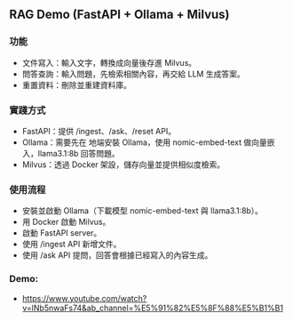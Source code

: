 ## RAG Demo (FastAPI + Ollama + Milvus)
### 功能

- 文件寫入：輸入文字，轉換成向量後存進 Milvus。
- 問答查詢：輸入問題，先檢索相關內容，再交給 LLM 生成答案。
- 重置資料：刪除並重建資料庫。

### 實踐方式
- FastAPI：提供 /ingest、/ask、/reset API。
- Ollama：需要先在 地端安裝 Ollama，使用 nomic-embed-text 做向量嵌入，llama3.1:8b 回答問題。
- Milvus：透過 Docker 架設，儲存向量並提供相似度檢索。

### 使用流程

- 安裝並啟動 Ollama（下載模型 nomic-embed-text 與 llama3.1:8b）。
- 用 Docker 啟動 Milvus。
- 啟動 FastAPI server。
- 使用 /ingest API 新增文件。
- 使用 /ask API 提問，回答會根據已經寫入的內容生成。

### Demo:
- https://www.youtube.com/watch?v=lNb5nwaFs74&ab_channel=%E5%91%82%E5%8F%88%E5%B1%B1
